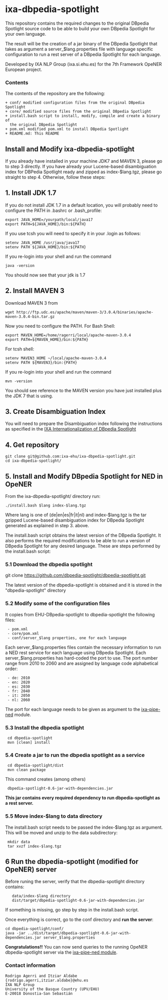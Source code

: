 # ixa-dbpedia-spotlight

This repository contains the required changes to the original DBpedia Spotlight
source code to be able to build your own DBpedia Spotlight for your own language.

The result will be the creation of a jar binary of the DBpedia Spotlight that takes
as argument a server_$lang.properties file with language specific configuration to run a rest
server of a DBpedia Spotlight for each language.

Developed by IXA NLP Group (ixa.si.ehu.es) for the 7th Framework OpeNER European project.

### Contents

The contents of the repository are the following:

    + conf/ modified configuration files from the original DBpedia Spotlight
    + core/ modified source files from the original DBpedia Spotlight
    + install.bash script to install, modify, compile and create a binary of
      the original DBpedia Spotlight
    + pom.xml modified pom.xml to install DBpedia Spotlight
    + README.md: This README


## Install and Modify ixa-dbpedia-spotlight

If you already have installed in your machine JDK7 and MAVEN 3, please go to step 3
directly. If you have already your Lucene-based disambiguation index for DBPedia Spotlight
ready and zipped as index-$lang.tgz, please go straight to step 4.
Otherwise, follow these steps:

## 1. Install JDK 1.7

If you do not install JDK 1.7 in a default location, you will probably need to configure the PATH in .bashrc or .bash_profile:

    export JAVA_HOME=/yourpath/local/java17
    export PATH=${JAVA_HOME}/bin:${PATH}


If you use tcsh you will need to specify it in your .login as follows:

    setenv JAVA_HOME /usr/java/java17
    setenv PATH ${JAVA_HOME}/bin:${PATH}


If you re-login into your shell and run the command

    java -version


You should now see that your jdk is 1.7

## 2. Install MAVEN 3

Download MAVEN 3 from

    wget http://ftp.udc.es/apache/maven/maven-3/3.0.4/binaries/apache-maven-3.0.4-bin.tar.gz


Now you need to configure the PATH. For Bash Shell:

    export MAVEN_HOME=/home/ragerri/local/apache-maven-3.0.4
    export PATH=${MAVEN_HOME}/bin:${PATH}

For tcsh shell:

    setenv MAVEN3_HOME ~/local/apache-maven-3.0.4
    setenv PATH ${MAVEN3}/bin:{PATH}

If you re-login into your shell and run the command

    mvn -version


You should see reference to the MAVEN version you have just installed plus the JDK 7 that is using.

## 3. Create Disambiguation Index

You will need to prepare the Disambiguation index following the instructions as specified in the
[IXA Internationalization of DBpedia Spotlight](https://github.com/ixa-ehu/ixa-dbpedia-spotlight/wiki/IXA-DBpedia-Spotlight-Internationalization)

## 4. Get repository

    git clone git@github.com:ixa-ehu/ixa-dbpedia-spotlight.git
    cd ixa-dbpedia-spotlight/

## 5. Install and Modify DBpedia Spotlight for NED in OpeNER

From the ixa-dbpedia-spotlight/ directory run:

    ./install.bash $lang index-$lang.tgz


Where lang is one of (de|en|es|fr|it|nl) and index-$lang.tgz is the tar gzipped Lucene-based
disambiguation index for DBpedia Spotlight generated as explained in step 3. above.

The install.bash script obtains the latest version of the DBpedia
Spotlight. It also performs the required modifications to be able to
run a version of DBpedia Spotlight for any desired language. These are
steps performed by the install.bash script:

### 5.1 Download the dbpedia spotlight

   git clone https://github.com/dbpedia-spotlight/dbpedia-spotlight.git

The latest version of the dbpedia-spotlight is obtained and it is stored in the "dbpedia-spotlight" directory

### 5.2 Modify some of the configuration files

It copies from EHU-DBpedia-spotlight to dbpedia-spotlight the following files:

     - pom.xml
     - core/pom.xml
     - conf/server_$lang properties, one for each language

Each server_$lang.properties files contain the necessary information to run a NED rest service for each language using
DBpedia Spotlight. Each server_$lang.properties has hard-coded the port to use. The port number range from 2010 to 2060
and are assigned by language code alphabetical order:

     - de: 2010
     - en: 2020
     - es: 2030
     - fr: 2040
     - it: 2050
     - nl: 2060

The port for each language needs to be given as argument to the [ixa-pipe-ned](https://github.com/ixa-ehu/ixa-pipe-ned) module.

### 5.3 Install the dbpedia spotlight

     cd dbpedia-spotlight
     mvn [clean] install

### 5.4 Create a jar to run the dbpedia spotlight as a service

     cd dbpedia-spotlight/dist
     mvn clean package

This command creates (among others)

     dbpedia-spotlight-0.6-jar-with-dependencies.jar

**This jar contains every required dependency to run dbpedia-spotlight as a rest server.**


### 5.5 Move index-$lang to data directory

The install.bash script needs to be passed the index-$lang.tgz as argument. This will be
moved and unzip to the data subdirectory:

     mkdir data
     tar xvzf index-$lang.tgz


## 6 Run the dbpedia-spotlight (modified for OpeNER) server

Before runing the server, verify that the dbpedia-spotlight directory contains:

       data/index-$lang directory
       dist/target/dbpedia-spotlight-0.6-jar-with-dependencies.jar

If something is missing, go step by step in the install.bash script.

Once everything is correct, go to the conf directory and **run the server**:

    cd dbpedia-spotlight/conf/
    java -jar ../dist/target/dbpedia-spotlight-0.6-jar-with-dependencies.jar server_$lang.properties


**Congratulations!!** You can now send queries to the running OpeNER dbpedia-spotlight server via the
[ixa-pipe-ned module](https://github.com/ixa-ehu/ixa-pipe-ned).

### Contact information

    Rodrigo Agerri and Itziar Aldabe
    {rodrigo.agerri,itziar.aldabe}@ehu.es
    IXA NLP Group
    University of the Basque Country (UPV/EHU)
    E-20018 Donostia-San Sebastián
